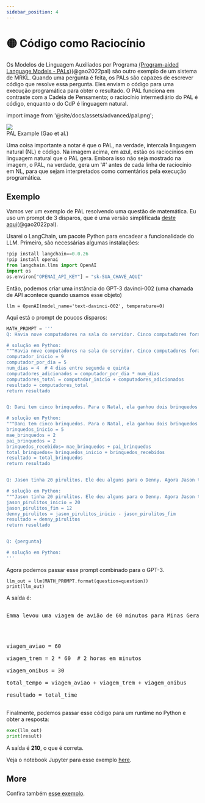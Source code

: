 ```yaml
---
sidebar_position: 4
---
```


# 🟡 Código como Raciocínio


Os Modelos de Linguagem Auxiliados por Programa [(Program-aided Language Models - PALs)](https://reasonwithpal.com)(@gao2022pal) são outro exemplo de um sistema de MRKL. Quando uma pergunta é feita, os PALs são capazes de escrever código que resolve essa pergunta. Eles enviam o código para uma execução programática para obter o resultado. O PAL funciona em contraste com a Cadeia de Pensamento; o raciocínio intermediário do PAL é código, enquanto o do CdP é linguagem natural.

import image from '@site/docs/assets/advanced/pal.png';

<div style={{textAlign: 'center'}}>
  <img src={image} style={{width: "500px"}} />
</div>

<div style={{textAlign: 'center'}}>
PAL Example (Gao et al.)
</div>


Uma coisa importante a notar é que o PAL, na verdade, intercala linguagem natural (NL) e código. Na imagem acima, em azul, estão os raciocínios em linguagem natural que o PAL gera. Embora isso não seja mostrado na imagem, o PAL, na verdade, gera um '#' antes de cada linha de raciocínio em NL, para que sejam interpretados como comentários pela execução programática.

## Exemplo

Vamos ver um exemplo de PAL resolvendo uma questão de matemática. Eu uso um prompt de 3 disparos, que é uma versão simplificada [deste aqui](https://github.com/reasoning-machines/pal/blob/main/pal/prompt/math_prompts.py)(@gao2022pal). 

Usarei o LangChain, um pacote Python para encadear a funcionalidade do LLM. Primeiro, são necessárias algumas instalações:


```python
!pip install langchain==0.0.26
!pip install openai
from langchain.llms import OpenAI
import os
os.environ["OPENAI_API_KEY"] = "sk-SUA_CHAVE_AQUI"
```

Então, podemos criar uma instância do GPT-3 davinci-002 (uma chamada de API acontece quando usamos esse objeto)

```
llm = OpenAI(model_name='text-davinci-002', temperature=0)
```

Aqui está o prompt de poucos disparos:


```python
MATH_PROMPT = '''
Q: Havia nove computadores na sala do servidor. Cinco computadores foram instalados a cada dia, de segunda a quinta-feira. Quantos computadores há agora na sala do servidor?

# solução em Python:
"""Havia nove computadores na sala do servidor. Cinco computadores foram instalados a cada dia, de segunda a quinta-feira. Quantos computadores há agora na sala do servidor?"""
computador_inicio = 9
computador_por_dia = 5
num_dias = 4  # 4 dias entre segunda e quinta
computadores_adicionados = computador_por_dia * num_dias
computadores_total = computador_inicio + computadores_adicionados
resultado = computadores_total
return resultado


Q: Dani tem cinco brinquedos. Para o Natal, ela ganhou dois brinquedos de seu pai e dois da sua mãe. Quantos brinquedos ela tem agora?

# solução em Python:
"""Dani tem cinco brinquedos. Para o Natal, ela ganhou dois brinquedos de seu pai e dois da sua mãe. Quantos brinquedos ela tem agora?"""
brinquedos_inicio = 5
mae_brinquedos = 2
pai_brinquedos = 2
brinquedos_recebidos= mae_brinquedos + pai_brinquedos
total_brinquedos= brinquedos_inicio + brinquedos_recebidos
resultado = total_brinquedos
return resultado


Q: Jason tinha 20 pirulitos. Ele deu alguns para o Denny. Agora Jason tem 12 pirulitos. Quantos pirulitos ele deu para o Denny?

# solução em Python:
"""Jason tinha 20 pirulitos. Ele deu alguns para o Denny. Agora Jason tem 12 pirulitos. Quantos pirulitos ele deu para o Denny?"""
jason_pirulitos_inicio = 20
jason_pirulitos_fim = 12
denny_pirulitos = jason_pirulitos_inicio - jason_pirulitos_fim
resultado = denny_pirulitos
return resultado


Q: {pergunta}

# solução em Python:
'''
```

Agora podemos passar esse prompt combinado para o GPT-3.

```
llm_out = llm(MATH_PROMPT.format(question=question))
print(llm_out)
```

A saída é:

<pre>
<span className="bluegreen-highlight">
Emma levou uma viagem de avião de 60 minutos para Minas Gerais. Ela então pegou um trem de 2 horas para Ouro Preto, e então um ônibus de 30 minutos para Ouro Branco. Quanto tempo ela levou para chegar a Ouro Branco?
<br/><br/>

viagem_aviao = 60<br/>
viagem_trem = 2 * 60  # 2 horas em minutos<br/>
viagem_onibus = 30<br/>
total_tempo = viagem_aviao + viagem_trem + viagem_onibus<br/>
resultado = total_time
</span>
</pre>

Finalmente, podemos passar esse código para um runtime no Python e obter a resposta:


```python
exec(llm_out)
print(result)
```

A saída é **210**, o que é correta.

Veja o notebook Jupyter para esse exemplo [here](https://github.com/trigaten/Learn_Prompting/tree/main/docs/code_examples/PAL.ipynb).

## More

Confira também [esse exemplo](https://colab.research.google.com/drive/1u4_RsdI0E79PCMDdcPiJUzYhdnjoXeXc?usp=sharing#scrollTo=Ba0ycacK4i1V).